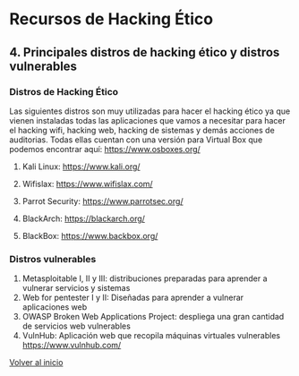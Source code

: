 # Recursos de Hacking Ético

## 4. Principales distros de hacking ético y distros vulnerables

### Distros de Hacking Ético

Las siguientes distros son muy utilizadas para hacer el hacking ético ya que vienen instaladas todas las aplicaciones que vamos a necesitar para hacer el hacking wifi, hacking web, hacking de sistemas y demás acciones de auditorias. Todas ellas cuentan con una versión para Virtual Box que podemos encontrar aquí: https://www.osboxes.org/

1. Kali Linux: https://www.kali.org/

2. Wifislax: https://www.wifislax.com/

3. Parrot Security: https://www.parrotsec.org/

4. BlackArch: https://blackarch.org/

5. BlackBox: https://www.backbox.org/

### Distros vulnerables

1. Metasploitable I, II y III: distribuciones preparadas para aprender a vulnerar servicios y sistemas
2. Web for pentester I y II: Diseñadas para aprender a vulnerar aplicaciones web
3. OWASP Broken Web Applications Project: despliega una gran cantidad de servicios web vulnerables
4. VulnHub: Aplicación web que recopila máquinas virtuales vulnerables https://www.vulnhub.com/

[Volver al inicio](./../README.md)
